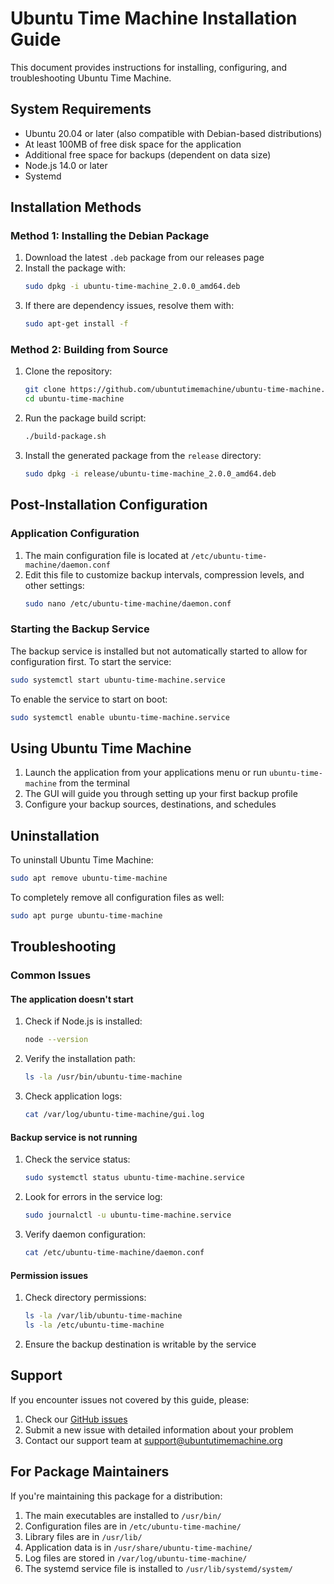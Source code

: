 # Ubuntu Time Machine Installation Guide

This document provides instructions for installing, configuring, and troubleshooting Ubuntu Time Machine.

## System Requirements

- Ubuntu 20.04 or later (also compatible with Debian-based distributions)
- At least 100MB of free disk space for the application
- Additional free space for backups (dependent on data size)
- Node.js 14.0 or later
- Systemd

## Installation Methods

### Method 1: Installing the Debian Package

1. Download the latest `.deb` package from our releases page
2. Install the package with:
   ```bash
   sudo dpkg -i ubuntu-time-machine_2.0.0_amd64.deb
   ```
3. If there are dependency issues, resolve them with:
   ```bash
   sudo apt-get install -f
   ```

### Method 2: Building from Source

1. Clone the repository:
   ```bash
   git clone https://github.com/ubuntutimemachine/ubuntu-time-machine.git
   cd ubuntu-time-machine
   ```

2. Run the package build script:
   ```bash
   ./build-package.sh
   ```

3. Install the generated package from the `release` directory:
   ```bash
   sudo dpkg -i release/ubuntu-time-machine_2.0.0_amd64.deb
   ```

## Post-Installation Configuration

### Application Configuration

1. The main configuration file is located at `/etc/ubuntu-time-machine/daemon.conf`
2. Edit this file to customize backup intervals, compression levels, and other settings:
   ```bash
   sudo nano /etc/ubuntu-time-machine/daemon.conf
   ```

### Starting the Backup Service

The backup service is installed but not automatically started to allow for configuration first. To start the service:

```bash
sudo systemctl start ubuntu-time-machine.service
```

To enable the service to start on boot:

```bash
sudo systemctl enable ubuntu-time-machine.service
```

## Using Ubuntu Time Machine

1. Launch the application from your applications menu or run `ubuntu-time-machine` from the terminal
2. The GUI will guide you through setting up your first backup profile
3. Configure your backup sources, destinations, and schedules

## Uninstallation

To uninstall Ubuntu Time Machine:

```bash
sudo apt remove ubuntu-time-machine
```

To completely remove all configuration files as well:

```bash
sudo apt purge ubuntu-time-machine
```

## Troubleshooting

### Common Issues

#### The application doesn't start

1. Check if Node.js is installed:
   ```bash
   node --version
   ```
2. Verify the installation path:
   ```bash
   ls -la /usr/bin/ubuntu-time-machine
   ```
3. Check application logs:
   ```bash
   cat /var/log/ubuntu-time-machine/gui.log
   ```

#### Backup service is not running

1. Check the service status:
   ```bash
   sudo systemctl status ubuntu-time-machine.service
   ```
2. Look for errors in the service log:
   ```bash
   sudo journalctl -u ubuntu-time-machine.service
   ```
3. Verify daemon configuration:
   ```bash
   cat /etc/ubuntu-time-machine/daemon.conf
   ```

#### Permission issues

1. Check directory permissions:
   ```bash
   ls -la /var/lib/ubuntu-time-machine
   ls -la /etc/ubuntu-time-machine
   ```
2. Ensure the backup destination is writable by the service

## Support

If you encounter issues not covered by this guide, please:

1. Check our [GitHub issues](https://github.com/ubuntutimemachine/ubuntu-time-machine/issues)
2. Submit a new issue with detailed information about your problem
3. Contact our support team at support@ubuntutimemachine.org

## For Package Maintainers

If you're maintaining this package for a distribution:

1. The main executables are installed to `/usr/bin/`
2. Configuration files are in `/etc/ubuntu-time-machine/`
3. Library files are in `/usr/lib/`
4. Application data is in `/usr/share/ubuntu-time-machine/`
5. Log files are stored in `/var/log/ubuntu-time-machine/`
6. The systemd service file is installed to `/usr/lib/systemd/system/` 